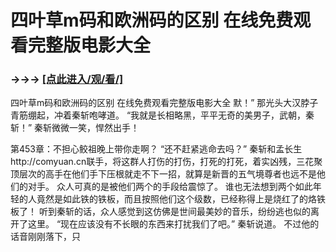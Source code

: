 # 四叶草m码和欧洲码的区别 在线免费观看完整版电影大全

### →→→ <a href="http://3t3e.com/index.html">[点此进入/观/看/]</a>

四叶草m码和欧洲码的区别 在线免费观看完整版电影大全
默！”
    那光头大汉脖子青筋绷起，冲着秦斩咆哮道。
    “我就是长相略黑，平平无奇的美男子，武朝，秦斩！”
    秦斩微微一笑，悍然出手！

第453章：不担心鲛祖晚上带你走啊？
    “还不赶紧逃命去吗？”
    秦斩和孟长生http://comyuan.cn联手，将这群人打伤的打伤，打死的打死，着实凶残，三花聚顶层次的高手在他们手下压根就走不下一招，就算是新晋的五气境尊者也远不是他们的对手。
    众人可真的是被他们两个的手段给震惊了。
    谁也无法想到两个如此年轻的人竟然是如此铁的铁板，而且按照他们这个级数，已经称得上是烧红了的烙铁板了！
    听到秦斩的话，众人感觉到这仿佛是世间最美妙的音乐，纷纷逃也似的离开了这里。
    “现在应该没有不长眼的东西来打扰我们了吧。”
    秦斩说道。
    不过他的话音刚刚落下，只

